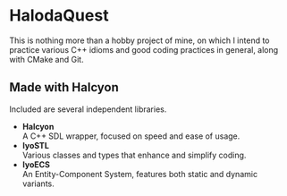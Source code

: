 # HalodaQuest

This is nothing more than a hobby project of mine, on which I intend to practice various C++ idioms and good coding practices in general, along with CMake and Git.

## Made with Halcyon

Included are several independent libraries.
- **Halcyon**  
A C++ SDL wrapper, focused on speed and ease of usage.
- **lyoSTL**  
Various classes and types that enhance and simplify coding.
- **lyoECS**  
An Entity-Component System, features both static and dynamic variants.